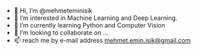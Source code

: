 - 👋 Hi, I’m @mehmeteminisik
- 👀 I’m interested in Machine Learning and Deep Learning.
- 🌱 I’m currently learning Python and Computer Vision
- 💞️ I’m looking to collaborate on ...
- 📫 reach me by e-mail address mehmet.emin.isik@gmail.com

<!---
mehmeteminisik/mehmeteminisik is a ✨ special ✨ repository because its `README.md` (this file) appears on your GitHub profile.
You can click the Preview link to take a look at your changes.
--->
